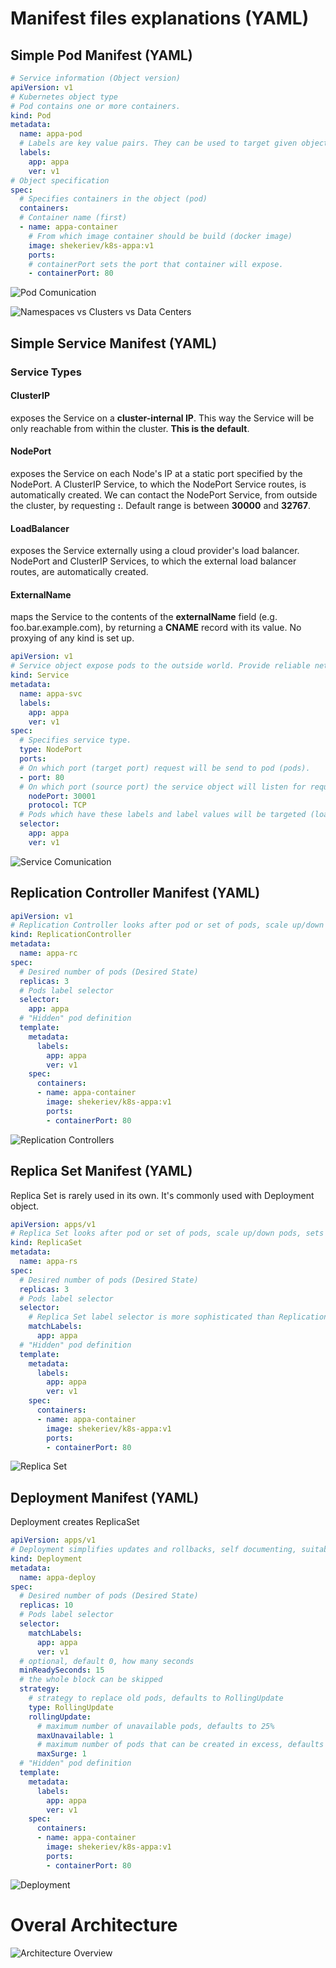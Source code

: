 # Manifest files explanations (YAML)

## Simple Pod Manifest (YAML)

```yaml
# Service information (Object version)
apiVersion: v1
# Kubernetes object type
# Pod contains one or more containers.
kind: Pod
metadata:
  name: appa-pod
  # Labels are key value pairs. They can be used to target given objects
  labels:
    app: appa
    ver: v1
# Object specification
spec:
  # Specifies containers in the object (pod)
  containers:
  # Container name (first)
  - name: appa-container
    # From which image container should be build (docker image)
    image: shekeriev/k8s-appa:v1
    ports:
    # containerPort sets the port that container will expose.
    - containerPort: 80
```

![Pod Comunication](./Pod%20Comunication.png)

![Namespaces vs Clusters vs Data Centers](./Namespaces%20vs%20Clusters%20vs%20Data%20Centers.png)


## Simple Service Manifest (YAML)

### Service Types

#### ClusterIP

exposes the Service on a **cluster-internal IP**. This way the Service will be only reachable from within the cluster. **This is the default**.

#### NodePort

exposes the Service on each Node's IP at a static port specified by the NodePort. A ClusterIP Service, to which the NodePort Service routes, is automatically created. We can contact the NodePort Service, from outside the cluster, by requesting **<NodeIP>:<NodePort>**. Default range is between **30000** and **32767**.

#### LoadBalancer

exposes the Service externally using a cloud provider's load balancer. NodePort and ClusterIP Services, to which the external load balancer routes, are automatically created.

#### ExternalName
  
maps the Service to the contents of the **externalName** field (e.g. foo.bar.example.com), by returning a **CNAME** record with its value. No proxying of any kind is set up.

  
```yaml
apiVersion: v1
# Service object expose pods to the outside world. Provide reliable network endpoint
kind: Service
metadata:
  name: appa-svc
  labels:
    app: appa
    ver: v1
spec:
  # Specifies service type.
  type: NodePort
  ports:
  # On which port (target port) request will be send to pod (pods).
  - port: 80
  # On which port (source port) the service object will listen for requests.
    nodePort: 30001
    protocol: TCP
  # Pods which have these labels and label values will be targeted (load balanced).
  selector:
    app: appa
    ver: v1
```

![Service Comunication](./Services.png)
  
## Replication Controller Manifest (YAML)

```yaml
apiVersion: v1
# Replication Controller looks after pod or set of pods, scale up/down pods, sets Desired State.
kind: ReplicationController
metadata:
  name: appa-rc
spec:
  # Desired number of pods (Desired State)
  replicas: 3
  # Pods label selector
  selector:
    app: appa
  # "Hidden" pod definition
  template:
    metadata:
      labels:
        app: appa
        ver: v1
    spec:
      containers:
      - name: appa-container
        image: shekeriev/k8s-appa:v1
        ports:
        - containerPort: 80
```

![Replication Controllers](./Replication%20Controllers.png)
  
## Replica Set Manifest (YAML)

Replica Set is rarely used in its own. It's commonly used with Deployment object.
  
```yaml
apiVersion: apps/v1
# Replica Set looks after pod or set of pods, scale up/down pods, sets desired state, preferred over Replication Controllers
kind: ReplicaSet
metadata:
  name: appa-rs
spec:
  # Desired number of pods (Desired State)
  replicas: 3
  # Pods label selector
  selector:
    # Replica Set label selector is more sophisticated than Replication Controller label selector
    matchLabels:
      app: appa
  # "Hidden" pod definition
  template:
    metadata:
      labels:
        app: appa
        ver: v1
    spec:
      containers:
      - name: appa-container
        image: shekeriev/k8s-appa:v1
        ports:
        - containerPort: 80
```

![Replica Set](./Replica%20Set.png)
  
  
## Deployment Manifest (YAML)

Deployment creates ReplicaSet
  
```yaml
apiVersion: apps/v1
# Deployment simplifies updates and rollbacks, self documenting, suitable for versioning 
kind: Deployment
metadata:
  name: appa-deploy
spec:
  # Desired number of pods (Desired State)
  replicas: 10
  # Pods label selector
  selector:
    matchLabels: 
      app: appa
      ver: v1
  # optional, default 0, how many seconds 
  minReadySeconds: 15
  # the whole block can be skipped
  strategy:
    # strategy to replace old pods, defaults to RollingUpdate
    type: RollingUpdate
    rollingUpdate:
      # maximum number of unavailable pods, defaults to 25%
      maxUnavailable: 1
      # maximum number of pods that can be created in excess, defaults to 25%
      maxSurge: 1
  # "Hidden" pod definition
  template:
    metadata:
      labels:
        app: appa
        ver: v1
    spec:
      containers:
      - name: appa-container
        image: shekeriev/k8s-appa:v1
        ports:
        - containerPort: 80 
```

  ![Deployment](./Deployment.png)
  
# Overal Architecture

![Architecture Overview](./Architecture%20Overview.png)
